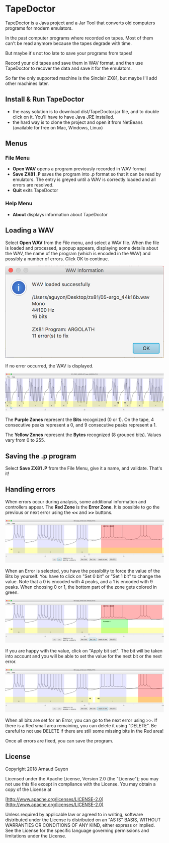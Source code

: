 # TapeDoctor

TapeDoctor is a Java project and a Jar Tool that converts old computers programs for modern emulators.

In the past computer programs where recorded on tapes. Most of them can't be read anymore because the tapes degrade with time. 

But maybe it's not too late to save your programs from tapes!

Record your old tapes and save them in WAV format, and then use TapeDoctor to recover the data and save it for the emulators.

So far the only supported machine is the Sinclair ZX81, but maybe I'll add other machines later.


## Install & Run TapeDoctor

- the easy solution is to download dist/TapeDoctor.jar file, and to double click on it. You'll have to have Java JRE installed.
- the hard way is to clone the project and open it from NetBeans (available for free on Mac, Windows, Linux)

## Menus

### File Menu

- **Open WAV** opens a program previously recorded in WAV format
- **Save ZX81 .P** saves the program into .p format so that it can be read by emulators. The entry is greyed until a WAV is correctly loaded and all errors are resolved.
- **Quit** exits TapeDoctor

### Help Menu

- **About** displays information about TapeDoctor


## Loading a WAV

Select **Open WAV** from the File menu, and select a WAV file. When the file is loaded and processed, a popup appears, displaying some details about the WAV, the name of the program (which is encoded in the WAV) and possibly a number of errors. Click OK to continue.

![alt text](pictures/just_loaded.png?raw=true "Just loaded")

If no error occurred, the WAV is displayed.

![alt text](pictures/no_error.png?raw=true "No Error")

The **Purple Zones** represent the **Bits** recognized (0 or 1). On the tape, 4 consecutive peaks represent a 0, and 9 consecutive peaks represent a 1.

The **Yellow Zones** represent the **Bytes** recognized (8 grouped bits). Values vary from 0 to 255.

## Saving the .p program

Select **Save ZX81 .P** from the File Menu, give it a name, and validate. That's it!


## Handling errors

When errors occur during analysis, some additional information and controllers appear. The **Red Zone** is the **Error Zone**. It is possible to go the previous or next error using the **<<** and **>>** buttons.


![alt text](pictures/errors.png?raw=true "Errors")

When an Error is selected, you have the possiblity to force the value of the Bits by yourself. You have to click on "Set 0 bit" or "Set 1 bit" to change the value. Note that a 0 is encoded with 4 peaks, and a 1 is encoded with 9 peaks. When choosing 0 or 1, the bottom part of the zone gets colored in green.

![alt text](pictures/force_bit.png?raw=true "Force Bit value")

If you are happy with the value, click on "Apply bit set". The bit will be taken into account and you will be able to set the value for the next bit or the next error.

![alt text](pictures/resolved.png?raw=true "Resolved")

When all bits are set for an Error, you can go to the next error using >>. If there is a Red small area remaining, you can delete it using "DELETE". Be careful to not use DELETE if there are still some missing bits in the Red area!


Once all errors are fixed, you can save the program.


## License

Copyright 2018 Arnaud Guyon

Licensed under the Apache License, Version 2.0 (the "License");
you may not use this file except in compliance with the License.
You may obtain a copy of the License at

[http://www.apache.org/licenses/LICENSE-2.0](http://www.apache.org/licenses/LICENSE-2.0)

Unless required by applicable law or agreed to in writing, software
distributed under the License is distributed on an "AS IS" BASIS,
WITHOUT WARRANTIES OR CONDITIONS OF ANY KIND, either express or implied.
See the License for the specific language governing permissions and
limitations under the License.
